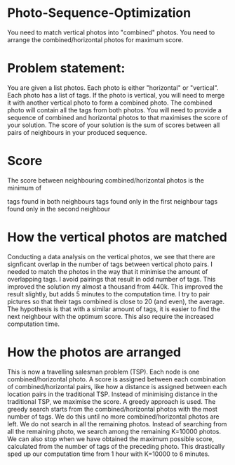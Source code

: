 # Photo-Sequence-Optimization
You need to match vertical photos into "combined" photos. You need to arrange the combined/horizontal photos for maximum score.

# Problem statement:

You are given a list photos.
Each photo is either "horizontal" or "vertical".
Each photo has a list of tags.
If the photo is vertical, you will need to merge it with another vertical photo to form a combined photo. The combined photo will contain all the tags from both photos.
You will need to provide a sequence of combined and horizontal photos to that maximises the score of your solution.
The score of your solution is the sum of scores between all pairs of neighbours in your produced sequence.
# Score
The score between neighbouring combined/horizontal photos is the minimum of

tags found in both neighbours
tags found only in the first neighbour
tags found only in the second neighbour

# How the vertical photos are matched

Conducting a data analysis on the vertical photos, we see that there are signficant overlap in the number of tags between vertical photo pairs.
I needed to match the photos in the way that it minimise the amount of overlapping tags.
I avoid pairings that result in odd number of tags. This improved the solution my almost a thousand from 440k. This improved the result slightly, but adds 5 minutes to the computation time.
I try to pair pictures so that their tags combined is close to 20 (and even), the average. The hypothesis is that with a similar amount of tags, it is easier to find the next neighbour with the optimum score. This also require the increased computation time.

# How the photos are arranged

This is now a travelling salesman problem (TSP). Each node is one combined/horizontal photo. A score is assigned between each combination of combined/horizontal pairs, like how a distance is assigned between each location pairs in the traditional TSP. Instead of minimising distance in the traditional TSP, we maximise the score.
A greedy approach is used.
The greedy search starts from the combined/horizontal photos with the most number of tags. We do this until no more combined/horizontal photos are left.
We do not search in all the remaining photos. Instead of searching from all the remaining photo, we search among the remaining K=10000 photos.
We can also stop when we have obtained the maximum possible score, calculated from the number of tags of the preceding photo. This drastically sped up our computation time from 1 hour with K=10000 to 6 minutes.
